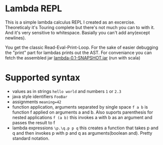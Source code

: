 Lambda REPL
======

This is a simple lambda calculus REPL I created as an excercise. Theoreticaly it's Touring complete but there's not much you can to with it. And it's very sensitive to whitespace. Basially you can't add any(except newlines). 

You get the classic Read-Eval-Print-Loop. For the sake of easier debugging the "print" part for lambdas prints out the AST. For conveniance you can fetch the assembled jar [lambda-0.1-SNAPSHOT.jar](http://edofic.github.com/lambda/lambda-0.1-SNAPSHOT.jar) (run with scala)

Supported syntax
====
* values as in strings `hello world` and numbers `1` or `2.3`
* java style identifiers `FooBar`
* assignments `meaning=42`
* function application, arguments separated by single space `f a b` is function f applied on arguments a and b. Also suports parenthesis for nested applications `f (a b)` this invokes a with b as an argument and passes the result to f
* lambda expressions `\p.\q.p p q` this creates a function that takes p and q and then invokes p with p and q as arguments(boolean and). Pretty standard notation.
